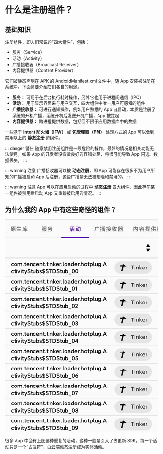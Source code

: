 # 什么是注册组件？

## 基础知识

注册组件，即人们常说的“四大组件”，包括：

- 服务（Service）
- 活动（Activity）
- 广播接收器（Broadcast Receiver）
- 内容提供器（Content Provider）

它们被静态声明在 APK 的 AndroidManifest.xml 文件中，随 App 安装被注册在系统中。下面简要介绍它们各自的用途。

- **服务：** 可用于在后台执行耗时操作，另外它也用于进程间通信（IPC）
- **活动：** 用于显示界面来与用户交互，四大组件中唯一用户可感知的组件
- **广播接收器：** 可进行通知操作，例如用户熟悉的 App 自启动，本质是注册了系统的开机广播，系统开机后发送开机广播，App 被拉起
- **内容提供器：** 跨进程提供数据，包括但不限于应用数据库中的数据

一些基于 **Intent 防火墙（IFW）** 或 **包管理器（PM）** 处理方式的 App 可以做到禁用以上的 **静态注册** 的组件。

::: danger 警告
随意禁用注册组件是一项危险的操作，最好的情况是相关功能无法使用。如果 App 的开发者没有做良好的容错处理，将很可能导致 App 闪退、数据丢失。
:::

::: warning 注意
广播接收器可以被 **动态注册**，即 App 可能存在很多不为用户所知的广播被启动 App 后注册，这些广播是无法被知晓和禁用的。
:::

::: warning 注意
App 可以在应用启动的过程中 **动态注册** 四大组件，因此存在某一组件被禁用后启动 App 又重新被启用的情况。
:::

## 为什么我的 App 中有这些奇怪的组件？

![activity_tinker](./img/activity_tinker.webp)

很多 App 中会有上图这种重复的活动，这种一般是引入了热更新 SDK。每一个活动只是一个“占位符”，由云端动态注册成为实体活动。